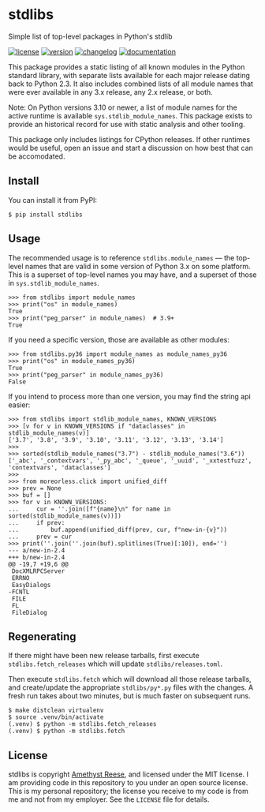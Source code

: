 # stdlibs

Simple list of top-level packages in Python's stdlib

[![license](https://img.shields.io/pypi/l/stdlibs.svg)](https://github.com/omnilib/stdlibs/blob/master/LICENSE)
[![version](https://img.shields.io/pypi/v/stdlibs.svg)](https://pypi.org/project/stdlibs)
[![changelog](https://img.shields.io/badge/change-log-blue)](https://stdlibs.omnilib.dev/en/latest/changelog.html)
[![documentation](https://readthedocs.org/projects/stdlibs/badge/?version=latest)](https://stdlibs.omnilib.dev)

This package provides a static listing of all known modules in the Python standard
library, with separate lists available for each major release dating back to Python 2.3.
It also includes combined lists of all module names that were ever available in any
3.x release, any 2.x release, or both.

Note: On Python versions 3.10 or newer, a list of module names for the active runtime
is available `sys.stdlib_module_names`. This package exists to provide an historical
record for use with static analysis and other tooling.

This package only includes listings for CPython releases. If other runtimes would be
useful, open an issue and start a discussion on how best that can be accomodated.


Install
-------

You can install it from PyPI:

```shell-session
$ pip install stdlibs
```


Usage
-----

The recommended usage is to reference `stdlibs.module_names` — the top-level
names that are valid in some version of Python 3.x on some platform.  This is a
superset of top-level names you may have, and a superset of those in
`sys.stdlib_module_names`.

```pycon
>>> from stdlibs import module_names
>>> print("os" in module_names)
True
>>> print("peg_parser" in module_names)  # 3.9+
True

```

If you need a specific version, those are available as other modules:

```pycon
>>> from stdlibs.py36 import module_names as module_names_py36
>>> print("os" in module_names_py36)
True
>>> print("peg_parser" in module_names_py36)
False

```

If you intend to process more than one version, you may find the string api
easier:

```pycon
>>> from stdlibs import stdlib_module_names, KNOWN_VERSIONS
>>> [v for v in KNOWN_VERSIONS if "dataclasses" in stdlib_module_names(v)]
['3.7', '3.8', '3.9', '3.10', '3.11', '3.12', '3.13', '3.14']
>>>
>>> sorted(stdlib_module_names("3.7") - stdlib_module_names("3.6"))
['_abc', '_contextvars', '_py_abc', '_queue', '_uuid', '_xxtestfuzz', 'contextvars', 'dataclasses']
>>>
>>> from moreorless.click import unified_diff
>>> prev = None
>>> buf = []
>>> for v in KNOWN_VERSIONS:
...     cur = ''.join([f"{name}\n" for name in sorted(stdlib_module_names(v))])
...     if prev:
...         buf.append(unified_diff(prev, cur, f"new-in-{v}"))
...     prev = cur
>>> print(''.join(''.join(buf).splitlines(True)[:10]), end='')
--- a/new-in-2.4
+++ b/new-in-2.4
@@ -19,7 +19,6 @@
 DocXMLRPCServer
 ERRNO
 EasyDialogs
-FCNTL
 FILE
 FL
 FileDialog

```

Regenerating
------------

If there might have been new release tarballs, first execute
`stdlibs.fetch_releases` which will update `stdlibs/releases.toml`.

Then execute `stdlibs.fetch` which will download all those release tarballs, and
create/update the appropriate `stdlibs/py*.py` files with the changes.  A fresh
run takes about two minutes, but is much faster on subsequent runs.

```shell-session
$ make distclean virtualenv
$ source .venv/bin/activate
(.venv) $ python -m stdlibs.fetch_releases
(.venv) $ python -m stdlibs.fetch
```


License
-------

stdlibs is copyright [Amethyst Reese](https://noswap.com), and licensed under
the MIT license.  I am providing code in this repository to you under an open
source license.  This is my personal repository; the license you receive to
my code is from me and not from my employer. See the `LICENSE` file for details.

